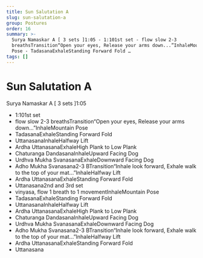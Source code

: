 ```yaml
---
title: Sun Salutation A
slug: sun-salutation-a
group: Postures
order: 16
summary: >-
  Surya Namaskar A [ 3 sets ]1:05 - 1:101st set - flow slow 2-3
  breathsTransition“Open your eyes, Release your arms down...”InhaleMountain
  Pose - TadasanaExhaleStanding Forward Fold …
tags: []
---
```

# Sun Salutation A

Surya Namaskar A [ 3 sets ]1:05
- 1:101st set
- flow slow 2-3 breathsTransition“Open your eyes, Release your arms down...”InhaleMountain Pose
- TadasanaExhaleStanding Forward Fold
- UttanasanaInhaleHalfway Lift
- Ardha UttanasanaExhaleHigh Plank to Low Plank
- Chaturanga DandasanaInhaleUpward Facing Dog
- Urdhva Mukha SvanasanaExhaleDownward Facing Dog
- Adho Mukha Svanasana2-3 BTransition“Inhale look forward, Exhale walk to the top of your mat...”InhaleHalfway Lift
- Ardha UttanasanaExhaleStanding Forward Fold
- Uttanasana2nd and 3rd set
- vinyasa, flow 1 breath to 1 movementInhaleMountain Pose
- TadasanaExhaleStanding Forward Fold
- UttanasanaInhaleHalfway Lift
- Ardha UttanasanaExhaleHigh Plank to Low Plank
- Chaturanga DandasanaInhaleUpward Facing Dog
- Urdhva Mukha SvanasanaExhaleDownward Facing Dog
- Adho Mukha Svanasana2-3 BTransition“Inhale look forward, Exhale walk to the top of your mat...”InhaleHalfway Lift
- Ardha UttanasanaExhaleStanding Forward Fold
- Uttanasana
